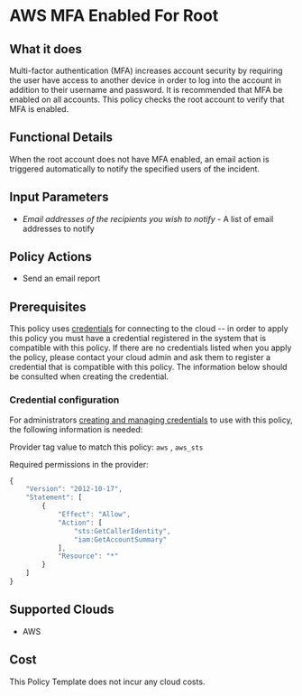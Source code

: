 # AWS MFA Enabled For Root

## What it does

Multi-factor authentication (MFA) increases account security by requiring the user have access to another device in order to log into the account in addition to their username and password. It is recommended that MFA be enabled on all accounts. This policy checks the root account to verify that MFA is enabled.

## Functional Details

When the root account does not have MFA enabled, an email action is triggered automatically to notify the specified users of the incident.

## Input Parameters

- *Email addresses of the recipients you wish to notify* - A list of email addresses to notify

## Policy Actions

- Send an email report

## Prerequisites

This policy uses [credentials](https://docs.rightscale.com/policies/users/guides/credential_management.html) for connecting to the cloud -- in order to apply this policy you must have a credential registered in the system that is compatible with this policy. If there are no credentials listed when you apply the policy, please contact your cloud admin and ask them to register a credential that is compatible with this policy. The information below should be consulted when creating the credential.

### Credential configuration

For administrators [creating and managing credentials](https://docs.rightscale.com/policies/users/guides/credential_management.html) to use with this policy, the following information is needed:

Provider tag value to match this policy: `aws` , `aws_sts`

Required permissions in the provider:

```javascript
{
    "Version": "2012-10-17",
    "Statement": [
        {
            "Effect": "Allow",
            "Action": [
                "sts:GetCallerIdentity",
                "iam:GetAccountSummary"
            ],
            "Resource": "*"
        }
    ]
}
```

## Supported Clouds

- AWS

## Cost

This Policy Template does not incur any cloud costs.
